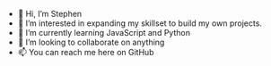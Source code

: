 - 👋 Hi, I’m Stephen
- 👀 I’m interested in expanding my skillset to build my own projects.
- 🌱 I’m currently learning JavaScript and Python
- 💞️ I’m looking to collaborate on anything
- 📫 You can reach me here on GitHub

<!---
sli16808/sli16808 is a ✨ special ✨ repository because its `README.md` (this file) appears on your GitHub profile.
You can click the Preview link to take a look at your changes.
--->
